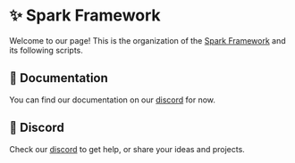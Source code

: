 # ✨ Spark Framework
Welcome to our page! This is the organization of the [Spark Framework](https://github.com/spark-framework/spark) and its following scripts.

## 📄 Documentation
You can find our documentation on our [discord](https://discord.gg/V3qMFJhWas) for now.

## 💬 Discord
Check our [discord](https://discord.gg/V3qMFJhWas) to get help, or share your ideas and projects.
